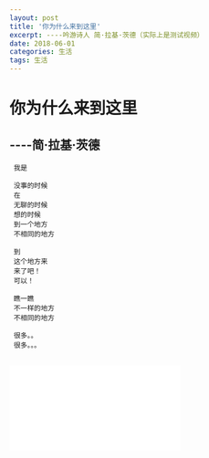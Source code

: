 ```yaml
---
layout: post
title: '你为什么来到这里'
excerpt: ----吟游诗人 简·拉基·茨德（实际上是测试视频）
date: 2018-06-01
categories: 生活
tags: 生活
---
```


# 你为什么来到这里

## ----简·拉基·茨德
```flow
 我是

 没事的时候
 在
 无聊的时候
 想的时候
 到一个地方
 不相同的地方

 到
 这个地方来
 来了吧！
 可以！

 瞧一瞧
 不一样的地方
 不相同的地方

 很多。。
 很多。。。
```
<code>
<iframe width="auto" height="auto"  src="//player.bilibili.com/player.html?aid=21907213&cid=36173906&page=1" scrolling="no" border="0" frameborder="no" framespacing="0" allowfullscreen="true">
